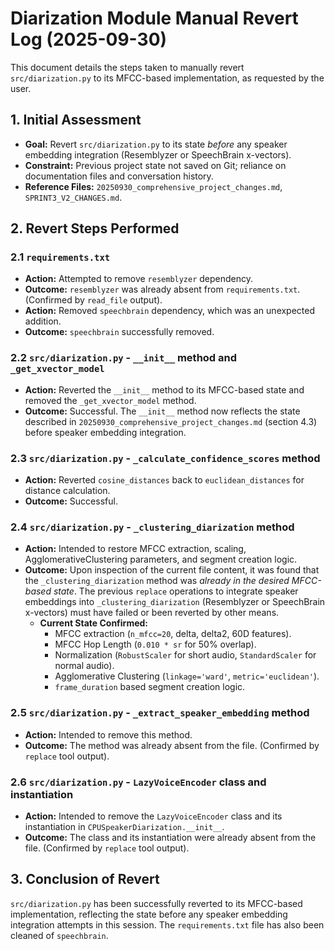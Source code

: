 # Diarization Module Manual Revert Log (2025-09-30)

This document details the steps taken to manually revert `src/diarization.py` to its MFCC-based implementation, as requested by the user.

## 1. Initial Assessment

- **Goal:** Revert `src/diarization.py` to its state *before* any speaker embedding integration (Resemblyzer or SpeechBrain x-vectors).
- **Constraint:** Previous project state not saved on Git; reliance on documentation files and conversation history.
- **Reference Files:** `20250930_comprehensive_project_changes.md`, `SPRINT3_V2_CHANGES.md`.

## 2. Revert Steps Performed

### 2.1 `requirements.txt`
- **Action:** Attempted to remove `resemblyzer` dependency.
- **Outcome:** `resemblyzer` was already absent from `requirements.txt`. (Confirmed by `read_file` output).
- **Action:** Removed `speechbrain` dependency, which was an unexpected addition.
- **Outcome:** `speechbrain` successfully removed.

### 2.2 `src/diarization.py` - `__init__` method and `_get_xvector_model`
- **Action:** Reverted the `__init__` method to its MFCC-based state and removed the `_get_xvector_model` method.
- **Outcome:** Successful. The `__init__` method now reflects the state described in `20250930_comprehensive_project_changes.md` (section 4.3) before speaker embedding integration.

### 2.3 `src/diarization.py` - `_calculate_confidence_scores` method
- **Action:** Reverted `cosine_distances` back to `euclidean_distances` for distance calculation.
- **Outcome:** Successful.

### 2.4 `src/diarization.py` - `_clustering_diarization` method
- **Action:** Intended to restore MFCC extraction, scaling, AgglomerativeClustering parameters, and segment creation logic.
- **Outcome:** Upon inspection of the current file content, it was found that the `_clustering_diarization` method was *already in the desired MFCC-based state*. The previous `replace` operations to integrate speaker embeddings into `_clustering_diarization` (Resemblyzer or SpeechBrain x-vectors) must have failed or been reverted by other means.
    - **Current State Confirmed:**
        - MFCC extraction (`n_mfcc=20`, delta, delta2, 60D features).
        - MFCC Hop Length (`0.010 * sr` for 50% overlap).
        - Normalization (`RobustScaler` for short audio, `StandardScaler` for normal audio).
        - Agglomerative Clustering (`linkage='ward'`, `metric='euclidean'`).
        - `frame_duration` based segment creation logic.

### 2.5 `src/diarization.py` - `_extract_speaker_embedding` method
- **Action:** Intended to remove this method.
- **Outcome:** The method was already absent from the file. (Confirmed by `replace` tool output).

### 2.6 `src/diarization.py` - `LazyVoiceEncoder` class and instantiation
- **Action:** Intended to remove the `LazyVoiceEncoder` class and its instantiation in `CPUSpeakerDiarization.__init__`.
- **Outcome:** The class and its instantiation were already absent from the file. (Confirmed by `replace` tool output).

## 3. Conclusion of Revert

`src/diarization.py` has been successfully reverted to its MFCC-based implementation, reflecting the state before any speaker embedding integration attempts in this session. The `requirements.txt` file has also been cleaned of `speechbrain`.
